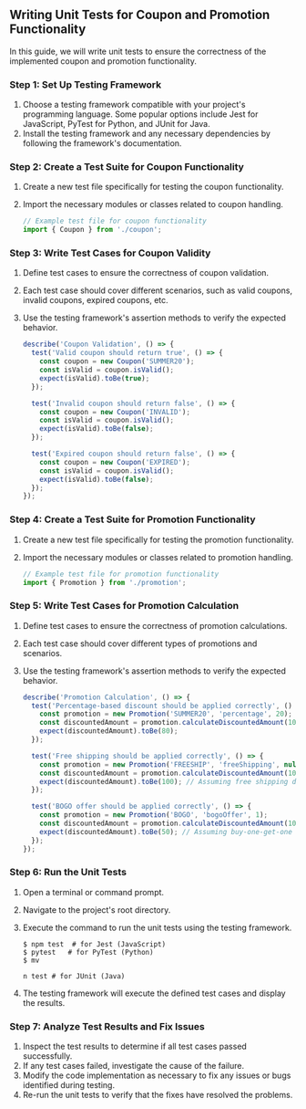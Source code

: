 
## Writing Unit Tests for Coupon and Promotion Functionality

In this guide, we will write unit tests to ensure the correctness of the implemented coupon and promotion functionality.

### Step 1: Set Up Testing Framework

1. Choose a testing framework compatible with your project's programming language. Some popular options include Jest for JavaScript, PyTest for Python, and JUnit for Java.
2. Install the testing framework and any necessary dependencies by following the framework's documentation.

### Step 2: Create a Test Suite for Coupon Functionality

1. Create a new test file specifically for testing the coupon functionality.
2. Import the necessary modules or classes related to coupon handling.
    
    ```javascript
    // Example test file for coupon functionality
    import { Coupon } from './coupon';
    ```

### Step 3: Write Test Cases for Coupon Validity

1. Define test cases to ensure the correctness of coupon validation.
2. Each test case should cover different scenarios, such as valid coupons, invalid coupons, expired coupons, etc.
3. Use the testing framework's assertion methods to verify the expected behavior.

    ```javascript
    describe('Coupon Validation', () => {
      test('Valid coupon should return true', () => {
        const coupon = new Coupon('SUMMER20');
        const isValid = coupon.isValid();
        expect(isValid).toBe(true);
      });
    
      test('Invalid coupon should return false', () => {
        const coupon = new Coupon('INVALID');
        const isValid = coupon.isValid();
        expect(isValid).toBe(false);
      });
    
      test('Expired coupon should return false', () => {
        const coupon = new Coupon('EXPIRED');
        const isValid = coupon.isValid();
        expect(isValid).toBe(false);
      });
    });
    ```

### Step 4: Create a Test Suite for Promotion Functionality

1. Create a new test file specifically for testing the promotion functionality.
2. Import the necessary modules or classes related to promotion handling.

    ```javascript
    // Example test file for promotion functionality
    import { Promotion } from './promotion';
    ```

### Step 5: Write Test Cases for Promotion Calculation

1. Define test cases to ensure the correctness of promotion calculations.
2. Each test case should cover different types of promotions and scenarios.
3. Use the testing framework's assertion methods to verify the expected behavior.

    ```javascript
    describe('Promotion Calculation', () => {
      test('Percentage-based discount should be applied correctly', () => {
        const promotion = new Promotion('SUMMER20', 'percentage', 20);
        const discountedAmount = promotion.calculateDiscountedAmount(100);
        expect(discountedAmount).toBe(80);
      });
    
      test('Free shipping should be applied correctly', () => {
        const promotion = new Promotion('FREESHIP', 'freeShipping', null);
        const discountedAmount = promotion.calculateDiscountedAmount(100);
        expect(discountedAmount).toBe(100); // Assuming free shipping doesn't affect the total amount
      });
    
      test('BOGO offer should be applied correctly', () => {
        const promotion = new Promotion('BOGO', 'bogoOffer', 1);
        const discountedAmount = promotion.calculateDiscountedAmount(100);
        expect(discountedAmount).toBe(50); // Assuming buy-one-get-one offer halves the total amount
      });
    });
    ```

### Step 6: Run the Unit Tests

1. Open a terminal or command prompt.
2. Navigate to the project's root directory.
3. Execute the command to run the unit tests using the testing framework.

    ```shell
    $ npm test  # for Jest (JavaScript)
    $ pytest   # for PyTest (Python)
    $ mv
    
    n test # for JUnit (Java)
    ```

4. The testing framework will execute the defined test cases and display the results.

### Step 7: Analyze Test Results and Fix Issues

1. Inspect the test results to determine if all test cases passed successfully.
2. If any test cases failed, investigate the cause of the failure.
3. Modify the code implementation as necessary to fix any issues or bugs identified during testing.
4. Re-run the unit tests to verify that the fixes have resolved the problems.

